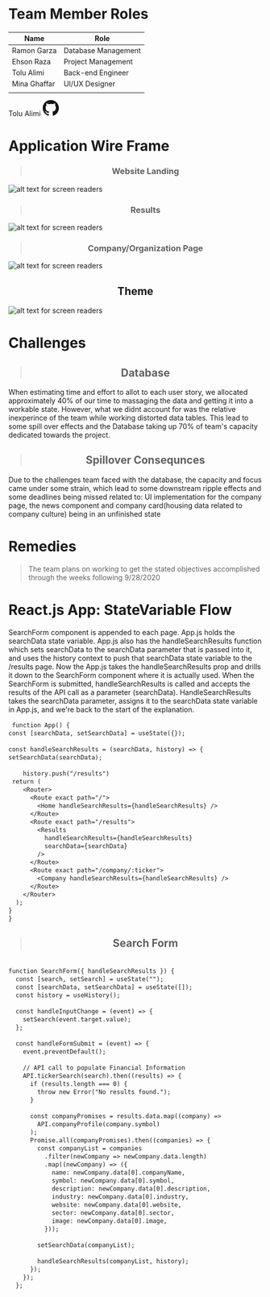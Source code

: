 # Team Member Roles

<center>

| Name         | Role                |
| ------------ | ------------------- |
| Ramon Garza  | Database Management |
| Ehson Raza   | Project Management  |
| Tolu Alimi   | Back-end Engineer   |
| Mina Ghaffar | UI/UX Designer      |
|              |                     |

</center>

Tolu Alimi [![img](GitHub-Mark-32px.png)](https://github.com/ta05)

# Application Wire Frame

> ### <center>Website Landing</center>

![alt text for screen readers](client/public/Asset/landing.png "Landing Page")

> ### <center>Results</center>

![alt text for screen readers](client/public/Asset/results.png "Results")

> ### <center>Company/Organization Page</center>

![alt text for screen readers](client/public/Asset/companyPage.png "Company Profile")

## <center>Theme</center>

![alt text for screen readers](client/public/Asset/theme.jpg "Colors/Theme")

# Challenges

> ## <center>Database</center>

When estimating time and effort to allot to each user story, we allocated approximately 40% of our time to massaging the data and getting it into a workable state. However, what we didnt account for was the relative inexperince of the team while working distorted data tables. This lead to some spill over effects and the Database taking up 70% of team's capacity dedicated towards the project.

> ## <center>Spillover Consequnces</center>

Due to the challenges team faced with the database, the capacity and focus came under some strain, which lead to some downstream ripple effects and some deadlines being missed related to: UI implementation for the company page, the news component and company card(housing data related to company culture) being in an unfinished state

# Remedies

> The team plans on working to get the stated objectives accomplished through the weeks following 9/28/2020

# React.js App: StateVariable Flow

SearchForm component is appended to each page. App.js holds the searchData state variable. App.js also has the handleSearchResults function which sets searchData to the searchData parameter that is passed into it, and uses the history context to push that searchData state variable to the /results page. Now the App.js takes the handleSearchResults prop and drills it down to the SearchForm component where it is actually used. When the SearchForm is submitted, handleSearchResults is called and accepts the results of the API call as a parameter (searchData). HandleSearchResults takes the searchData parameter, assigns it to the searchData state variable in App.js, and we're back to the start of the explanation.

```JSX
 function App() {
const [searchData, setSearchData] = useState({});

const handleSearchResults = (searchData, history) => {
setSearchData(searchData);

    history.push("/results")
 return (
    <Router>
      <Route exact path="/">
        <Home handleSearchResults={handleSearchResults} />
      </Route>
      <Route exact path="/results">
        <Results
          handleSearchResults={handleSearchResults}
          searchData={searchData}
        />
      </Route>
      <Route exact path="/company/:ticker">
        <Company handleSearchResults={handleSearchResults} />
      </Route>
    </Router>
  );
}
}
```

> ## <center>Search Form</center>

```JSX

function SearchForm({ handleSearchResults }) {
  const [search, setSearch] = useState("");
  const [searchData, setSearchData] = useState([]);
  const history = useHistory();

  const handleInputChange = (event) => {
    setSearch(event.target.value);
  };

  const handleFormSubmit = (event) => {
    event.preventDefault();

    // API call to populate Financial Information
    API.tickerSearch(search).then((results) => {
      if (results.length === 0) {
        throw new Error("No results found.");
      }

      const companyPromises = results.data.map((company) =>
        API.companyProfile(company.symbol)
      );
      Promise.all(companyPromises).then((companies) => {
        const companyList = companies
          .filter(newCompany => newCompany.data.length)
          .map((newCompany) => ({
            name: newCompany.data[0].companyName,
            symbol: newCompany.data[0].symbol,
            description: newCompany.data[0].description,
            industry: newCompany.data[0].industry,
            website: newCompany.data[0].website,
            sector: newCompany.data[0].sector,
            image: newCompany.data[0].image,
          }));

        setSearchData(companyList);

        handleSearchResults(companyList, history);
      });
    });
  };

```
